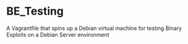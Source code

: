 # BE_Testing
A Vagrantfile that spins up a Debian virtual machine for testing Binary Exploits on a Debian Server environment
